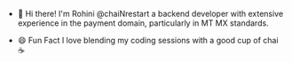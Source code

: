 - 👋 Hi there! I'm Rohini @chaiNrestart a backend developer with extensive experience in the payment domain, particularly in MT MX standards.

- 😄 Fun Fact
I love blending my coding sessions with a good cup of chai ☕



<!---
chaiNrestart/chaiNrestart is a ✨ special ✨ repository because its `README.md` (this file) appears on your GitHub profile.
You can click the Preview link to take a look at your changes.
--->
